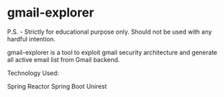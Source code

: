 # gmail-explorer

P.S. - Strictly for educational purpose only. Should not be used with any hardful intention.

gmail-explorer is a tool to exploit gmail security architecture and generate all active email list from Gmail backend.

Technology Used:

Spring Reactor
Spring Boot
Unirest

